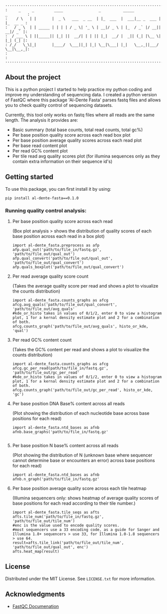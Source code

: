 ```
·················································································
:     _     _         ____                _          _____            _         :
:    / \   | |       |  _ \   ___  _ __  | |_  ___  |  ___|__ _  ___ | |_  __ _ :
:   / _ \  | | _____ | | | | / _ \| '_ \ | __|/ _ \ | |_  / _` |/ __|| __|/ _` |:
:  / ___ \ | ||_____|| |_| ||  __/| | | || |_|  __/ |  _|| (_| |\__ \| |_| (_| |:
: /_/   \_\|_|       |____/  \___||_| |_| \__|\___| |_|   \__,_||___/ \__|\__,_|:
:                                                                               :
·················································································
```

<!-- About the project -->
## About the project

This is a python project I started to help practice my python coding and improve my understanding of sequencing data.
I created a python version of FastQC where this package 'Al-Dente Fasta' parses fastq files and allows you to check quality control of sequencing datasets.

Currently, this tool only works on fastq files where all reads are the same length.
The analysis it provides are:
* Basic summary (total base counts, total read counts, total gc%)
* Per base position quality score across each read box plot
* Per base position average quality scores across each read plot
* Per base read content plot 
* Per read GC% content plot
* Per tile read avg quality scores plot (for illumina sequences only as they contain extra information on their sequence id's)

<!-- Getting started -->
## Getting started

To use this package, you can first install it by using: 

```pip install al-dente-fasta==0.1.0```

### Running quality control analysis:
1. Per base position quality score across each read
   
   (Box plot analysis > shows the distribution of quality scores of each base position across each read in a box plot)
   ```
   import al-dente_fasta.preprocess as afp
   afp.qual_out('path/to/file_in/fastq.gz', 'path/to/file_out/qual_out')
   afp.qual_convert('path/to/file_out/qual_out', 'path/to/file_out/qual_convert')
   afp.quals_boxplot('path/to/file_out/qual_convert')
   ```

2. Per read average quality score count
   
   (Takes the average quality score per read and shows a plot to visualize the counts distribution)
   ```
   import al-dente_fasta.counts_graphs as afcg
   afcg.avg_quals('path/to/file_out/qual_convert', 'path/to/file_out/avg_quals'
   #kde_or_histo takes in values of 0/1/2, enter 0 to view a histogram plot, 1 for a kernal density estimate plot and 2 for a combination of both.
   afcg.counts_graph('path/to/file_out/avg_quals', histo_or_kde, 'qual')
   
   ```

3. Per read GC% content count
   
   (Takes the GC% content per read and shows a plot to visualize the counts distribution)
   ```
   import al-dente_fasta.counts_graphs as afcg
   afcg.gc_per_read(path/to/file_in/fastq.gz', 'path/to/file_out/gc_per_read'
   #kde_or_histo takes in values of 0/1/2, enter 0 to view a histogram plot, 1 for a kernal density estimate plot and 2 for a combination of both.
   afcg.counts_graph('path/to/file_out/gc_per_read', histo_or_kde, 'gc')
   ```

4. Per base position DNA Base% content across all reads
   
   (Plot showing the distribution of each nucleotide base across base positions for each read)
   ```
   import al-dente_fasta.ntd_bases as afnb
   afnb.base_graphs('path/to/file_in/fastq.gz'
   

   ```
   
5. Per base position N base% content across all reads
    
   (Plot showing the distribution of N (unknown base where sequencer cannot determine base or encounters an error) across base positions for each read)
   ```
   import al-dente_fasta.ntd_bases as afnb
   afnb.n_graph('path/to/file_in/fastq.gz'
   ```
   
6. Per base position average quality score across each tile heatmap
    
   (Illumina sequencers only: shows heatmap of average quality scores of base positions for each read according to their tile number.)
   ```
   import al-dente_fasta.tile_seqs as afts
   afts.tile_num('path/to/file_in/fastq.gz', 'path/to/file_out/tile_num')
   #enc is the value used to encode quality scores. 
   #most sequencers use a 33 encoding code, as a guide for Sanger and Illumina 1.8+ sequencers > use 33, for Illumina 1.0-1.8 sequencers > use 64.
   result=afts.tile_link('path/to/file_out/tile_num', 'path/to/file_out/qual_out', enc')
   afts.heat_map(result)
   ```
   


<!-- LICENSE -->
## License

Distributed under the MIT License. See `LICENSE.txt` for more information.

<!-- ACKNOWLEDGMENTS -->
## Acknowledgments

* [FastQC Documenation](https://www.bioinformatics.babraham.ac.uk/projects/fastqc/Help/)
